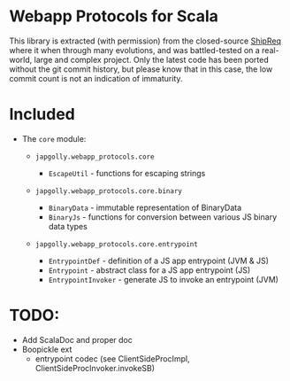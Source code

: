 # Webapp Protocols for Scala

This library is extracted (with permission) from the closed-source [ShipReq](https://blog.shipreq.com/about/)
where it when through many evolutions, and was battled-tested on a real-world, large and complex project.
Only the latest code has been ported without the git commit history, but please know that in this case,
the low commit count is not an indication of immaturity.

# Included

* The `core` module:

  * `japgolly.webapp_protocols.core`
    * `EscapeUtil` - functions for escaping strings

  * `japgolly.webapp_protocols.core.binary`
    * `BinaryData` - immutable representation of BinaryData
    * `BinaryJs` - functions for conversion between various JS binary data types

  * `japgolly.webapp_protocols.core.entrypoint`
    * `EntrypointDef` - definition of a JS app entrypoint (JVM & JS)
    * `Entrypoint` - abstract class for a JS app entrypoint (JS)
    * `EntrypointInvoker` - generate JS to invoke an entrypoint (JVM)


# TODO:
* Add ScalaDoc and proper doc
* Boopickle ext
  * entrypoint codec (see ClientSideProcImpl, ClientSideProcInvoker.invokeSB)
